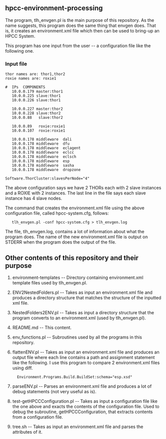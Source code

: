 ## hpcc-environment-processing

The program, tlh_envgen.pl is the main purpose of this repository. As the name suggests, this program does the same thing that envgen does. That is, it creates an environment.xml file which then can be used to bring-up an HPCC System.

This program has one input from the user -- a configuration file like the following one.

### Input file

    thor names are: thor1,thor2
    roxie names are: roxie1

    #  IPs  COMPONENTS
       10.0.0.179 master:thor1
       10.0.0.225 slave:thor1
       10.0.0.226 slave:thor1

       10.0.0.227 master:thor2
       10.0.0.228 slave:thor2
       10.0.0.88   slave:thor2

       10.0.0.89   roxie:roxie1
       10.0.0.107  roxie:roxie1

       10.0.0.178 middleware  dali
       10.0.0.178 middleware  dfu
       10.0.0.178 middleware  eclagent
       10.0.0.178 middleware  eclcc
       10.0.0.178 middleware  eclsch
       10.0.0.178 middleware  esp
       10.0.0.178 middleware  sasha
       10.0.0.178 middleware  dropzone

    Software.ThorCluster:slavesPerNode="4"

The above configuration says we have 2 THORs each with 2 slave instances and a ROXIE with 2 instances. The last line in the file says each slave instance has 4 slave nodes.

The command that creates the environment.xml file using the above configuration file, called hpcc-system.cfg, follows:

       tlh_envgen.pl -conf hpcc-system.cfg > tlh_envgen.log

The file, tlh_envgen.log, contains a lot of information about what the program does. The name of the new environment.xml file is output on STDERR when the program does the output of the file.

## Other contents of this repository and their purpose

1. environment-templates -- Directory containing environment.xml template files used by tlh_envgen.pl.
2. ENV2NestedFolders.pl -- Takes as input an environment.xml file and produces a directory structure that matches the structure of the inputted xml file.
3. NestedFolders2ENV.pl -- Takes as input a directory structure that the program converts to an environment.xml (used by tlh_envgen.pl).
4. README.md -- This content.
5. env_functions.pl -- Subroutines used by all the programs in this repository.
6. flattenENV.pl -- Takes as input an environment.xml file and produces an output file where each line contains a path and assignment statement like the following. I use this program to compare 2 environment.xml files using diff.

         Environment.Programs.Build.BuildSet:schema="esp.xsd"


7. parseENV.pl -- Parses an environment.xml file and produces a lot of debug statements (not very useful as is).
8. test-getHPCCConfiguration.pl -- Takes as input a configuration file like the one above and exacts the contents of the configuration file. Used to debug the subroutine, getHPCCConfiguration, that extracts contents from a configuration file.
9. tree.sh -- Takes as input an environment.xml file and parses the attributes of it.

